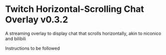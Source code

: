 # Twitch Horizontal-Scrolling Chat Overlay v0.3.2

A streaming overlay to display chat that scrolls horizontally, akin to niconico and bilibili

Instructions to be followed
